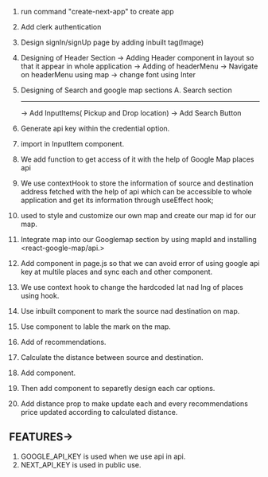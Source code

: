 1. run command "create-next-app" to create app
2. Add clerk authentication
3. Design signIn/signUp page by adding inbuilt tag(Image)
4. Designing of Header Section
   -> Adding Header component in layout so that it appear in whole application
   -> Adding of headerMenu
   -> Navigate on headerMenu using map
   -> change font using Inter

5. Designing of Search and google map sections
   A. Search section
   ***
   -> Add InputItems( Pickup and Drop location)
   -> Add Search Button
6. Generate api key within the credential option.
7. import <react-google-places-autocomplete> in InputItem component.
8. We add <latAndlong> function to get access of it with the help of Google Map places api
9. We use contextHook to store the information of source and destination address fetched with the help of api which can be accessible to whole application and get its information through useEffect hook;

10. <Google Syle wizard> used to style and customize our own map and create our map id for our map.
11. Integrate map into our Googlemap section by using mapId and installing <react-google-map/api.>
12. Add <LoadScript> component in page.js so that we can avoid error of using google api key at multile places and sync each and other component.

13. We use context hook to change the hardcoded lat nad lng of places using <useEffect> hook.
14. Use inbuilt <MarkerF> component to mark the source nad destination on map.
15. Use <OverlayviewF> component to lable the mark on the map.

16. Add <CartListData> of recommendations.
17. Calculate the distance between source and destination.
18. Add <CarlistOptions> component.
19. Then add <CartlistItems> component to separetly design each car options.
20. Add distance prop to make update each and every recommendations price updated according to calculated distance.


## FEATURES->

1. GOOGLE_API_KEY is used when we use api in api.
2. NEXT_API_KEY is used in public use.
